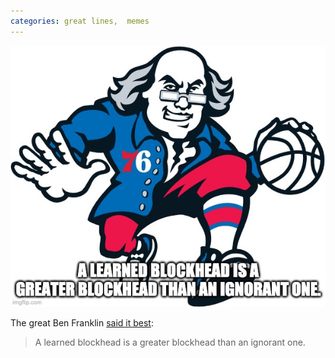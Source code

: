 ```yaml
---
categories: great lines,  memes
---
```



![ben](https://raw.githubusercontent.com/muneer78/muneer78.github.io/master/images/ben.jpeg)

The great Ben Franklin [said it best](https://bookshop.org/books/benjamin-franklin-wit-wisdom/9780880880817): 

> A learned blockhead is a greater blockhead than an ignorant one.


